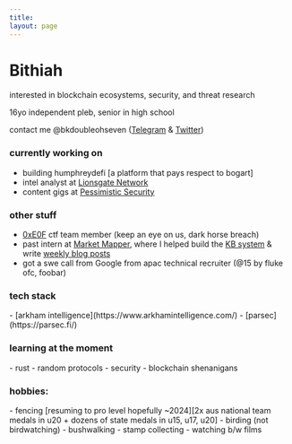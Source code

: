 ```yaml
---
title:
layout: page
---
```


<h1>Bithiah</h1>

interested in blockchain ecosystems, security, and threat research

16yo independent pleb, senior in high school

contact me @bkdoubleohseven ([Telegram](https://t.me/bkdoubleohseven) & [Twitter](https://twitter.com/bkdoubleohseven))

<h3>currently working on</h3>

- building humphreydefi [a platform that pays respect to bogart]
- intel analyst at [Lionsgate Network](https://www.linkedin.com/company/lionsgate-network/)
- content gigs at [Pessimistic Security](https://pessimistic.io/)

<h3>other stuff</h2>

- [0xE0F](https://ctftime.org/team/271774) ctf team member (keep an eye on us, dark horse breach)
- past intern at [Market Mapper](https://marketmapper.io/), where I helped build the [KB system](https://marketmapper.io/documentation) & write [weekly blog posts](https://marketmapper.io/blog)
- got a swe call from Google from apac technical recruiter (@15 by fluke ofc, foobar)

<h3>tech stack</h3>
- [arkham intelligence](https://www.arkhamintelligence.com/)
- [parsec](https://parsec.fi/)

<h3>learning at the moment</h3>
- rust
- random protocols
- security
- blockchain shenanigans

<h3>hobbies:</h3>
- fencing [resuming to pro level hopefully ~2024][2x aus national team medals in u20 + dozens of state medals in u15, u17, u20]
- birding (not birdwatching)
- bushwalking
- stamp collecting
- watching b/w films

